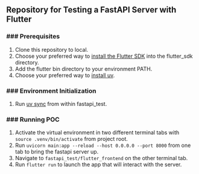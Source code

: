 ## Repository for Testing a FastAPI Server with Flutter
### ### Prerequisites ###
1. Clone this repository to local.
2. Choose your preferred way to [install the Flutter SDK](https://docs.flutter.dev/install) into the flutter_sdk directory.
3. Add the flutter bin directory to your environment PATH.
3. Choose your preferred way to [install uv](https://docs.astral.sh/uv/getting-started/installation/).

### ### Environment Initialization ###
1. Run [uv sync](https://docs.astral.sh/uv/guides/integration/github/#syncing-and-running) from within fastapi_test.

### ### Running POC ###
1. Activate the virtual environment in two different terminal tabs with `source .venv/bin/activate` from project root.
2. Run `uvicorn main:app --reload --host 0.0.0.0 --port 8000` from one tab to bring the fastapi server up.
3. Navigate to `fastapi_test/flutter_frontend` on the other terminal tab.
4. Run `flutter run` to launch the app that will interact with the server.
